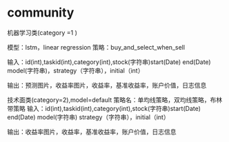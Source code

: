 # community


机器学习类(category =1 )

模型：lstm，linear regression
策略：buy_and_select_when_sell

输入：id(int),taskid(int),category(int),stock(字符串)start(Date) end(Date) model(字符串)，strategy（字符串），initial（int）


输出：预测图片，收益率图片，收益率，基准收益率，账户价值，日志信息




技术面类(category=2),model=default
策略名：单均线策略，双均线策略，布林带策略
输入：id(int),taskid(int),category(int),stock(字符串)start(Date) end(Date) model(字符串) strategy（字符串），initial（int）

输出：收益率图片，收益率，基准收益率，账户价值，日志信息









